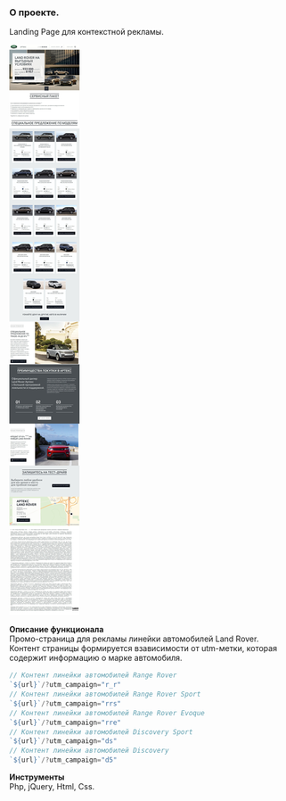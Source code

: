 ### О проекте.  
Landing Page для контекстной рекламы.  

![Просмотр страницы](imgs/preview.jpeg)  

**Описание функционала**  
Промо-страница для рекламы линейки автомобилей Land Rover.  
Контент страницы формируется взависимости от utm-метки, которая содержит информацию о марке автомобиля.  
```javascript
// Контент линейки автомобилей Range Rover  
`${url}`/?utm_campaign="r_r"  
// Контент линейки автомобилей Range Rover Sport    
`${url}`/?utm_campaign="rrs"  
// Контент линейки автомобилей Range Rover Evoque    
`${url}`/?utm_campaign="rre"  
// Контент линейки автомобилей Discovery Sport    
`${url}`/?utm_campaign="ds"  
// Контент линейки автомобилей Discovery    
`${url}`/?utm_campaign="d5"
```       

**Инструменты**  
Php, jQuery, Html, Css. 